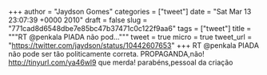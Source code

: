
+++
author = "Jaydson Gomes"
categories = ["tweet"]
date = "Sat Mar 13 23:07:39 +0000 2010"
draft = false
slug = "771cad8d6548dbe7e85bc47b37471c0c122f9aa6"
tags = ["tweet"]
title = """RT @penkala PIADA não pod..."""
tweet = true
micro = true
tweet_url = "https://twitter.com/jaydson/status/10442607653"
+++
RT @penkala PIADA não pode ser tão politicamente correta. PROPAGANDA,não! http://tinyurl.com/ya46wl9 que merda! parabéns,pessoal da criação
